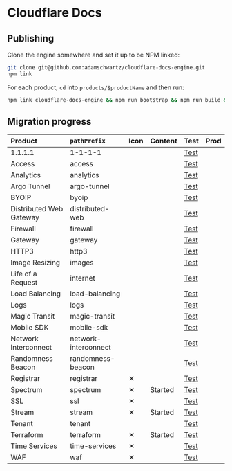 # Cloudflare Docs

## Publishing

Clone the engine somewhere and set it up to be NPM linked:

```bash
git clone git@github.com:adamschwartz/cloudflare-docs-engine.git
npm link
```

For each product, `cd` into `products/$productName` and then run:

```bash
npm link cloudflare-docs-engine && npm run bootstrap && npm run build && wrangler publish
```

## Migration progress

| Product                 | `pathPrefix`         | Icon | Content | Test                                                                         | Prod |
| :---------------------- | :------------------- | :--- | :------ | :--------------------------------------------------------------------------- | :--- |
| 1.1.1.1                 | 1-1-1-1              |      |         | [Test](https://cloudflare-docs-testing.ruthless.design/1-1-1-1)              |      |
| Access                  | access               |      |         | [Test](https://cloudflare-docs-testing.ruthless.design/access)               |      |
| Analytics               | analytics            |      |         | [Test](https://cloudflare-docs-testing.ruthless.design/analytics)            |      |
| Argo Tunnel             | argo-tunnel          |      |         | [Test](https://cloudflare-docs-testing.ruthless.design/argo-tunnel)          |      |
| BYOIP                   | byoip                |      |         | [Test](https://cloudflare-docs-testing.ruthless.design/byoip)                |      |
| Distributed Web Gateway | distributed-web      |      |         | [Test](https://cloudflare-docs-testing.ruthless.design/distributed-web)      |      |
| Firewall                | firewall             |      |         | [Test](https://cloudflare-docs-testing.ruthless.design/firewall)             |      |
| Gateway                 | gateway              |      |         | [Test](https://cloudflare-docs-testing.ruthless.design/gateway)              |      |
| HTTP3                   | http3                |      |         | [Test](https://cloudflare-docs-testing.ruthless.design/http3)                |      |
| Image Resizing          | images               |      |         | [Test](https://cloudflare-docs-testing.ruthless.design/images)               |      |
| Life of a Request       | internet             |      |         | [Test](https://cloudflare-docs-testing.ruthless.design/internet)             |      |
| Load Balancing          | load-balancing       |      |         | [Test](https://cloudflare-docs-testing.ruthless.design/load-balancing)       |      |
| Logs                    | logs                 |      |         | [Test](https://cloudflare-docs-testing.ruthless.design/logs)                 |      |
| Magic Transit           | magic-transit        |      |         | [Test](https://cloudflare-docs-testing.ruthless.design/magic-transit)        |      |
| Mobile SDK              | mobile-sdk           |      |         | [Test](https://cloudflare-docs-testing.ruthless.design/mobile-sdk)           |      |
| Network Interconnect    | network-interconnect |      |         | [Test](https://cloudflare-docs-testing.ruthless.design/network-interconnect) |      |
| Randomness Beacon       | randomness-beacon    |      |         | [Test](https://cloudflare-docs-testing.ruthless.design/randomness-beacon)    |      |
| Registrar               | registrar            | ✕    |         | [Test](https://cloudflare-docs-testing.ruthless.design/registrar)            |      |
| Spectrum                | spectrum             | ✕    | Started | [Test](https://cloudflare-docs-testing.ruthless.design/spectrum)             |      |
| SSL                     | ssl                  | ✕    |         | [Test](https://cloudflare-docs-testing.ruthless.design/ssl/ssl-tls)          |      |
| Stream                  | stream               | ✕    | Started | [Test](https://cloudflare-docs-testing.ruthless.design/stream)               |      |
| Tenant                  | tenant               |      |         | [Test](https://cloudflare-docs-testing.ruthless.design/tenant)               |      |
| Terraform               | terraform            | ✕    | Started | [Test](https://cloudflare-docs-testing.ruthless.design/terraform)            |      |
| Time Services           | time-services        | ✕    |         | [Test](https://cloudflare-docs-testing.ruthless.design/time-services)        |      |
| WAF                     | waf                  | ✕    |         | [Test](https://cloudflare-docs-testing.ruthless.design/waf)                  |      |
